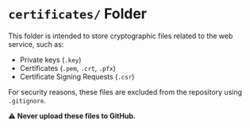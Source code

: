 # `certificates/` Folder

This folder is intended to store cryptographic files related to the web service, such as:

- Private keys (`.key`)
- Certificates (`.pem`, `.crt`, `.pfx`)
- Certificate Signing Requests (`.csr`)

For security reasons, these files are excluded from the repository using `.gitignore`.

⚠️ **Never upload these files to GitHub.**